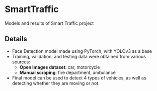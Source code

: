 # SmartTraffic
Models and results of Smart Traffic project
## Details
- Face Detection model made using PyTorch, with YOLOv3 as a base
- Training, validation, and testing data were obtained from various sources:
  - **Open Images dataset**: car, motorcycle
  - **Manual scraping**: fire department, ambulance
- Final model can be used to detect 4 types of vehicles, as well as detecting whether they are moving or not
